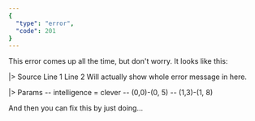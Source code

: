 ```yaml
---
{
  "type": "error",
  "code": 201
}
---
```

This error comes up all the time, but don't worry. It looks like this:

|> Source
    Line 1
    Line 2
    Will actually show whole error message in here.

|> Params
    -- intelligence = clever
    -- (0,0)-(0, 5)
    -- (1,3)-(1, 8)

And then you can fix this by just doing...
